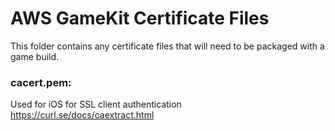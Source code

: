 # AWS GameKit Certificate Files
This folder contains any certificate files that will need to be packaged with a game build.

### cacert.pem:
Used for iOS for SSL client authentication
https://curl.se/docs/caextract.html 